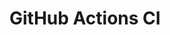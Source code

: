 # GitHub Actions CI

































































































































































































































































































































































































































































































































































































































































































































































































































































































































































































































































































































































































































































































































